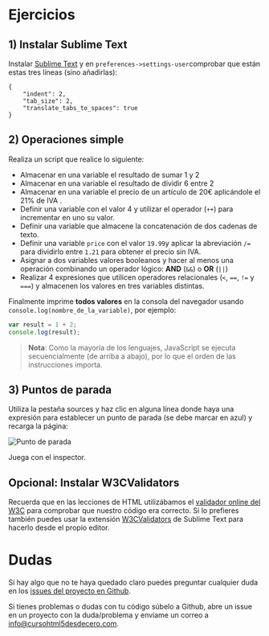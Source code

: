 # Ejercicios

## 1) Instalar Sublime Text
Instalar [Sublime Text](https://www.sublimetext.com/) y en ```preferences->settings-user```comprobar que están estas tres líneas (sino añadirlas):
```
{
	"indent": 2,
	"tab_size": 2,
	"translate_tabs_to_spaces": true
}
```

## 2) Operaciones simple

Realiza un script que realice lo siguiente:
* Almacenar en una variable el resultado de sumar 1 y 2
* Almacenar en una variable el resultado de dividir 6 entre 2
* Almacenar en una variable el precio de un artículo de 20€ aplicándole el 21% de IVA .
* Definir una variable con el valor 4 y utilizar el operador (```++```) para incrementar en uno su valor.
* Definir una variable que almacene la concatenación de dos cadenas de texto.
* Definir una variable ```price``` con el valor ```19.99```y aplicar la abreviación ```/=``` para dividirlo entre ```1.21``` para obtener el precio sin IVA.
* Asignar a dos variables valores booleanos y hacer al menos una operación combinando un operador lógico: **AND** (```&&```) o **OR** (```||```)
* Realizar 4 expresiones que utilicen operadores relacionales (```<```, ```==```, ```!=``` y ```===```) y almacenen los valores en tres variables distintas.

Finalmente imprime **todos valores** en la consola del navegador usando ```console.log(nombre_de_la_variable)```, por ejemplo:
```js
var result = 1 + 2;
console.log(result);
```
> **Nota**: Como la mayoría de los lenguajes, JavaScript se ejecuta secuencialmente (de arriba a abajo), por lo que el orden de las instrucciones importa.

## 3) Puntos de parada

Utiliza la pestaña sources y haz clic en alguna línea donde haya una expresión para establecer un punto de parada (se debe marcar en azul) y recarga la página:

![Punto de parada](https://developer.chrome.com/devtools/docs/javascript-debugging/multiple-breakpoints-region.jpg)

Juega con el inspector.



## Opcional: Instalar W3CValidators
Recuerda que en las lecciones de HTML utilizábamos el [validador online del W3C](https://validator.w3.org/) para comprobar que nuestro código era correcto. Si lo prefieres también puedes usar la extensión [W3CValidators](https://packagecontrol.io/packages/W3CValidators) de Sublime Text para hacerlo desde el propio editor.

# Dudas
Si hay algo que no te haya quedado claro puedes preguntar cualquier duda en los [issues del proyecto en Github](https://github.com/hhkaos/cursohtml5desdecero/issues).

Si tienes problemas o dudas con tu código súbelo a Github, abre un issue en un proyecto con la duda/problema y envíame un correo a [info@cursohtml5desdecero.com](mailto:info@cursohtml5desdecero.com).